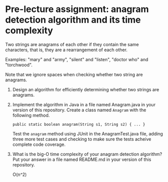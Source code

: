 # Pre-lecture assignment: anagram detection algorithm and its time complexity

Two strings are anagrams of each other if they contain the same
characters, that is, they are a rearrangement of each other.

Examples: "mary" and "army", "silent" and "listen", "doctor who" and
"torchwood".

Note that we ignore spaces when checking whether two string are
anagrams.

1. Design an algorithm for efficiently determining whether two strings
   are anagrams.

2. Implement the algorithm in Java in a file named Anagram.java in
   your version of this repository. Create a class named `Anagram`
   with the following method.

   ~~~~
   public static boolean anagram(String s1, String s2) { ... }
   ~~~~   

   Test the `anagram` method using JUnit in the AnagramTest.java
   file, adding three more test cases and checking to make sure
   the tests acheive complete code coverage.

3. What is the big-O time complexity of your anagram detection algorithm?
   Put your answer in a file named README.md in your version of
   this repository.
   
   O(n^2)